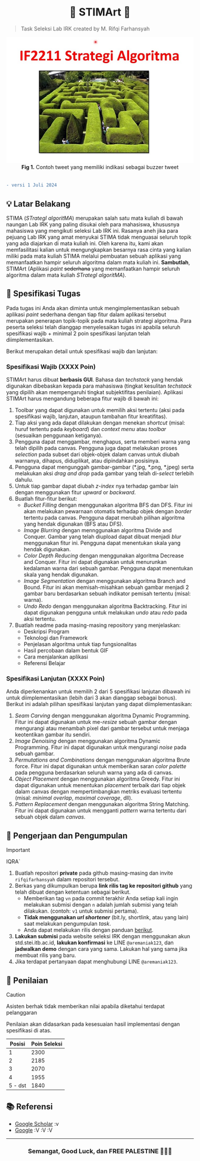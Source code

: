 <h1 align=center>
🎴 STIMArt 🎴 
</h1>

> Task Seleksi Lab IRK created by M. Rifqi Farhansyah

<div align=center>
<img src="./img/1.jpg">
<br>
  <b>Fig 1.</b> Contoh tweet yang memiliki indikasi sebagai buzzer tweet
<br>
</div>
<br>

```diff
- versi 1 Juli 2024
```

## 💡 Latar Belakang

STIMA (_STrategI algoritMA_) merupakan salah satu mata kuliah di bawah naungan Lab IRK yang paling disukai oleh para mahasiswa, khususnya mahasiswa yang mengikuti seleksi Lab IRK ini. Rasanya aneh jika para pejuang Lab IRK yang amat menyukai STIMA tidak menguasai seluruh topik yang ada diajarkan di mata kuliah ini. Oleh karena itu, kami akan memfasilitasi kalian untuk mengungkapkan besarnya rasa cinta yang kalian miliki pada mata kuliah STIMA melalui pembuatan sebuah aplikasi yang memanfaatkan hampir seluruh algoritma dalam mata kuliah ini. **Sambutlah**, STIMArt (Aplikasi _paint_ ~~sederhana~~ yang memanfaatkan hampir seluruh algoritma dalam mata kuliah _STrategI algoritMA_).

## 📝 Spesifikasi Tugas

Pada tugas ini Anda akan diminta untuk mengimplementasikan sebuah aplikasi _paint_ sederhana dengan tiap fitur dalam aplikasi tersebut merupakan penerapan topik-topik pada mata kuliah strategi algoritma. Para peserta seleksi telah dianggap menyelesaikan tugas ini apabila seluruh spesifikasi wajib + minimal 2 poin spesifikasi lanjutan telah diimplementasikan. 

Berikut merupakan detail untuk spesifikasi wajib dan lanjutan:

### Spesifikasi Wajib (XXXX Poin)

STIMArt harus dibuat <b>berbasis GUI</b>. Bahasa dan _techstack_ yang hendak digunakan dibebaskan kepada para mahasiswa (tingkat kesulitan _techstack_ yang dipilih akan mempengaruhi tingkat subjektifitas penilaian). Aplikasi STIMArt harus mengandung beberapa fitur wajib di bawah ini:

1. Toolbar yang dapat digunakan untuk memilih aksi tertentu (aksi pada spesifikasi wajib, lanjutan, ataupun tambahan fitur kreatifitas).
2. Tiap aksi yang ada dapat dilakukan dengan menekan _shortcut_ (misal: huruf tertentu pada _keyboard_) dan _context menu_ atau _toolbar_ (sesuaikan penggunaan ketiganya).
3. Pengguna dapat menggambar, menghapus, serta memberi warna yang telah dipilih pada canvas. Pengguna juga dapat melakukan proses _selection_ pada subset dari objek-objek dalam canvas untuk diubah warnanya, dihapus, diduplikat, atau dipindahkan posisinya.
4. Pengguna dapat mengunggah gambar-gambar (*.jpg, *.png, *.jpeg) serta melakukan aksi _drag and drop_ pada gambar yang telah di-_select_ terlebih dahulu.
5. Untuk tiap gambar dapat diubah _z-index_ nya terhadap gambar lain dengan menggunakan fitur _upward_ or _backward_.
6. Buatlah fitur-fitur berikut:
    - _Bucket Filling_ dengan menggunakan algoritma BFS dan DFS. Fitur ini akan melakukan pewarnaan otomatis terhadap objek dengan _border_ tertentu pada canvas. Pengguna dapat merubah pilihan algoritma yang hendak digunakan (BFS atau DFS).
    - _Image Blurring_ dengan mennggunakan algoritma Divide and Conquer. Gambar yang telah diupload dapat dibuat menjadi _blur_ menggunakan fitur ini. Pengguna dapat menentukan skala yang hendak digunakan.
    - _Color Depth Reducing_ dengan menggunakan algoritma Decrease and Conquer. Fitur ini dapat digunakan untuk menurunkan kedalaman warna dari sebuah gambar. Pengguna dapat menentukan skala yang hendak digunakan.
    - _Image Segmentation_ dengan menggunakan algoritma Branch and Bound. Fitur ini akan memisah-misahkan sebuah gambar menjadi 2 gambar baru berdasarkan sebuah indikator pemisah tertentu (misal: warna).
    - _Undo Redo_ dengan menggunakan algoritma Backtracking. Fitur ini dapat digunakan pengguna untuk melakukan _undo_ atau _redo_ pada aksi tertentu.
7. Buatlah readme pada masing-masing repository yang menjelaskan:
    - Deskripsi Program
    - Teknologi dan Framework
    - Penjelasan algoritma untuk tiap fungsionalitas
    - Hasil percobaan dalam bentuk GIF
    - Cara menjalankan aplikasi
    - Referensi Belajar

### Spesifikasi Lanjutan (XXXX Poin)

Anda diperkenankan untuk memilih 2 dari 5 spesifikasi lanjutan dibawah ini untuk diimplementasikan (lebih dari 3 akan dianggap sebagai bonus). Berikut ini adalah pilihan spesifikasi lanjutan yang dapat diimplementasikan:

1. _Seam Carving_ dengan menggunakan algoritma Dynamic Programming. Fitur ini dapat digunakan untuk me-_resize_ sebuah gambar dengan mengurangi atau menambah pixel dari gambar tersebut untuk menjaga keotentikan gambar itu sendiri.
2. _Image Denoising_ dengan menggunakan algoritma Dynamic Programming. Fitur ini dapat digunakan untuk mengurangi _noise_ pada sebuah gambar.
3. _Permutations and Combinations_ dengan menggunakan algoritma Brute force. Fitur ini dapat digunakan untuk memberikan saran _color palette_ pada pengguna berdasarkan seluruh warna yang ada di canvas.
4. _Object Placement_ dengan menggunakan algoritma Greedy. Fitur ini dapat digunakan untuk menentukan _placement_ terbaik dari tiap objek dalam canvas dengan mempertimbangkan metriks evaluasi tertentu (misal: _minimal overlap_, _maximal coverage_, dll).
5. _Pattern Replacement_ dengan menggunakan algoritma String Matching. Fitur ini dapat digunakan untuk mengganti _pattern_ warna tertentu dari sebuah objek dalam _canvas_.

## 📂 Pengerjaan dan Pengumpulan

> [!IMPORTANT]
> IQRA`

1. Buatlah repositori **private** pada github masing-masing dan invite `rifqifarhansyah` dalam repositori tersebut.
2. Berkas yang dikumpulkan berupa **link rilis tag ke repositori github** yang telah dibuat dengan ketentuan sebagai berikut.
    - Memberikan tag `vn` pada commit terakhir Anda setiap kali ingin melakukan submisi dengan `n` adalah jumlah submisi yang telah dilakukan. (contoh: `v1` untuk submisi pertama).
    - **Tidak menggunakan *url shortener*** (bit.ly, shortlink, atau yang lain) saat melakukan pengumpulan *task*.
    - Anda dapat melakukan rilis dengan panduan [berikut](https://docs.github.com/en/repositories/releasing-projects-on-github/managing-releases-in-a-repository).
3. **Lakukan submisi** pada website seleksi IRK dengan menggunakan akun std.stei.itb.ac.id, **lakukan konfirmasi** ke LINE `@aremaniak123`, dan **jadwalkan demo** dengan cara yang sama. Lakukan hal yang sama jika membuat rilis yang baru.
4. Jika terdapat pertanyaan dapat menghubungi LINE `@aremaniak123`.

## 📌 Penilaian

> [!CAUTION]
> Asisten berhak tidak memberikan nilai apabila diketahui terdapat pelanggaran

Penilaian akan didasarkan pada kesesuaian hasil implementasi dengan spesifikasi di atas.

| Posisi      | Poin Seleksi |
| ----------- | ------------ |
| 1           | 2300         |
| 2           | 2185         |
| 3           | 2070         |
| 4           | 1955         |
| 5 - dst     | 1840         |

## 📚 Referensi

- [Google Scholar](https://scholar.google.com/) :v
- [Google](https://www.google.com/) :V :V :V

<hr>

<h3 align="center">
  Semangat, Good Luck, dan FREE PALESTINE 🍉🍉🍉
</h3>
